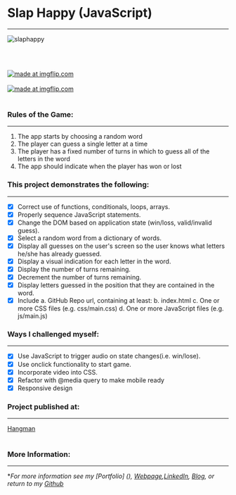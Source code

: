 # Slap Happy (JavaScript)
---

![slaphappy](https://user-images.githubusercontent.com/11747875/32625008-477ffbaa-c548-11e7-88b6-5c2f76ebdbbd.gif)


<br/>
<br/>

<a href="https://imgflip.com/gif/1y1iy7"><img src="https://i.imgflip.com/1y1iy7.gif" title="made at imgflip.com"/></a>
<br />
<br />
<a href="https://imgflip.com/gif/1y1j5t"><img src="https://i.imgflip.com/1y1j5t.gif" title="made at imgflip.com"/></a>
<br />
<br />

### Rules of the Game:
---

1. The app starts by choosing a random word
2. The player can guess a single letter at a time
3. The player has a fixed number of turns in which to guess all of the letters in the word
4. The app should indicate when the player has won or lost

### This project demonstrates the following:
---

- [x] Correct use of functions, conditionals, loops, arrays.
- [x] Properly sequence JavaScript statements.
- [x] Change the DOM based on application state (win/loss, valid/invalid guess).
- [x] Select a random word from a dictionary of words.
- [x] Display all guesses on the user's screen so the user knows what letters he/she has already guessed.
- [x] Display a visual indication for each letter in the word.
- [x] Display the number of turns remaining.
- [x] Decrement the number of turns remaining.
- [x] Display letters guessed in the position that they are contained in the word.
- [x] Include 
    a. GitHub Repo url, containing at least:
    b. index.html
    c. One or more CSS files (e.g. css/main.css)
    d. One or more JavaScript files (e.g. js/main.js)

### Ways I challenged myself:

---

- [x] Use JavaScript to trigger audio on state changes(i.e. win/lose).
- [x] Use onclick functionality to start game.
- [x] Incorporate video into CSS.
- [x] Refactor with @media query to make mobile ready
- [x] Responsive design

### Project published at: 

---

[Hangman](https://trrapp12-ironyard.github.io/hangman/)
<br/>
<br/>
### More Information:
---

\**For more information see my [Portfolio] (), [Webpage](http://web-karma.org),[LinkedIn](https://www.linkedin.com/in/trevor-rapp-042a1037), [Blog](http://web-karma.net), or return to my [Github](https://github.com/trrapp12)*
